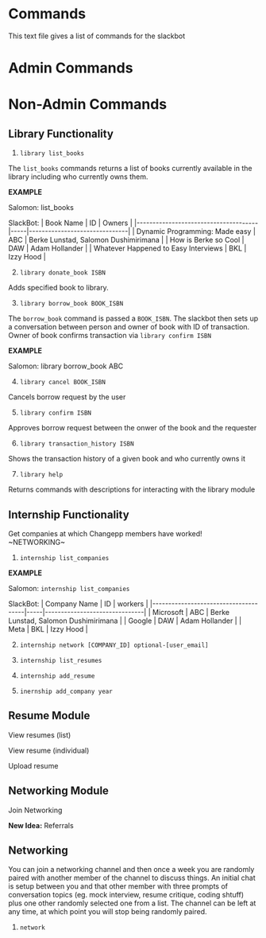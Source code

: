 # Commands

This text file gives a list of commands for the slackbot

# Admin Commands

# Non-Admin Commands

## Library Functionality

1. `library list_books`

The `list_books` commands returns a list of books currently available in the library including who currently owns them.

**EXAMPLE**

Salomon: list_books

SlackBot:
| Book Name          | ID  | Owners |
|--------------------------------------|-----|-------------------------------|
| Dynamic Programming: Made easy       | ABC | Berke Lunstad, Salomon Dushimirimana         |
| How is Berke so Cool                 | DAW | Adam Hollander                |
| Whatever Happened to Easy Interviews | BKL | Izzy Hood                     |


2. `library donate_book ISBN`

Adds specified book to library. 

3. `library borrow_book BOOK_ISBN`

The `borrow_book` command is passed a `BOOK_ISBN`. The slackbot then sets up a conversation between person and owner of book with ID of transaction. Owner of book confirms transaction via `library confirm ISBN`

**EXAMPLE**

Salomon: library borrow_book ABC

4. `library cancel BOOK_ISBN`

Cancels borrow request by the user 

5. `library confirm ISBN`

Approves borrow request between the onwer of the book and the requester

6. `library transaction_history ISBN`

Shows the transaction history of a given book and who currently owns it

7. `library help`

Returns commands with descriptions for interacting with the library module

## Internship Functionality

Get companies at which Changepp members have worked! ~NETWORKING~

1. `internship list_companies`

**EXAMPLE**

Salomon: `internship list_companies`

SlackBot:
| Company Name          | ID  | workers |
|--------------------------------------|-----|-------------------------------|
| Microsoft       | ABC | Berke Lunstad, Salomon Dushimirimana         |
| Google                 | DAW | Adam Hollander                |
| Meta | BKL | Izzy Hood                     |

2. `internship network [COMPANY_ID] optional-[user_email]`

3. `internship list_resumes`

4. `internship add_resume`

5. `inernship add_company year`

## Resume Module

View resumes (list)

View resume (individual)

Upload resume

## Networking Module

Join Networking

**New Idea:** Referrals

## Networking

You can join a networking channel and then once a week you are randomly paired with another member of the channel to discuss things. An initial chat is setup between you and that other member with three prompts of conversation topics (eg. mock interview, resume critique, coding shtuff) plus one other randomly selected one from a list. The channel can be left at any time, at which point you will stop being randomly paired.

1. `network`
